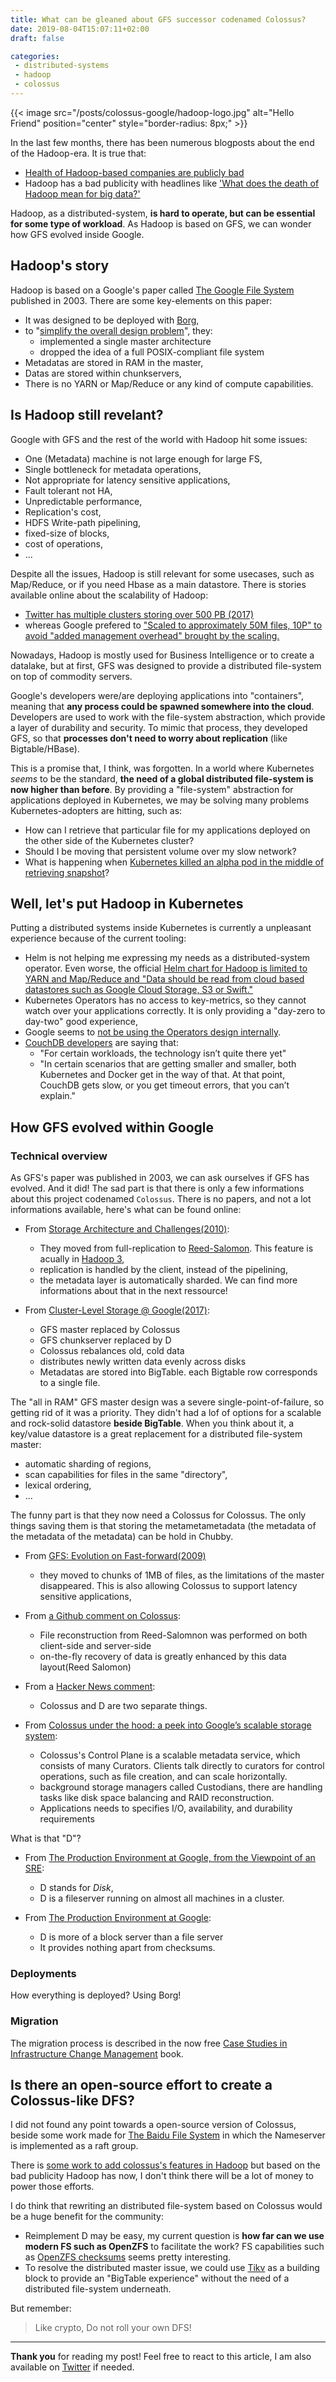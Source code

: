 ```yaml
---
title: What can be gleaned about GFS successor codenamed Colossus?
date: 2019-08-04T15:07:11+02:00
draft: false

categories:
 - distributed-systems
 - hadoop
 - colossus
---
```


{{< image src="/posts/colossus-google/hadoop-logo.jpg" alt="Hello Friend" position="center" style="border-radius: 8px;" >}}

In the last few months, there has been numerous blogposts about the end of the Hadoop-era. It is true that:

* [Health of Hadoop-based companies are publicly bad](https://www.theregister.co.uk/2019/06/06/cloudera_ceo_quits_customers_delay_purchase_orders_due_to_roadmap_uncertainty_after_hortonworks_merger/)
* Hadoop has a bad publicity with headlines like ['What does the death of Hadoop mean for big data?'](https://techwireasia.com/2019/07/what-does-the-death-of-hadoop-mean-for-big-data/)

Hadoop, as a distributed-system, **is hard to operate, but can be essential for some type of workload**. As Hadoop is based on GFS, we can wonder how GFS evolved inside Google.

## Hadoop's story

Hadoop is based on a Google's paper called [The Google File System](https://static.googleusercontent.com/media/research.google.com/en//archive/gfs-sosp2003.pdf) published in 2003. There are some key-elements on this paper:

* It was designed to be deployed with [Borg](https://ai.google/research/pubs/pub43438),
* to "[simplify the overall design problem](https://queue.acm.org/detail.cfm?id=1594206)", they:
  * implemented a single master architecture
  * dropped the idea of a full POSIX-compliant file system
* Metadatas are stored in RAM in the master,
* Datas are stored within chunkservers,
* There is no YARN or Map/Reduce or any kind of compute capabilities.

## Is Hadoop still revelant?

Google with GFS and the rest of the world with Hadoop hit some issues:

* One (Metadata) machine is not large enough for large FS,
* Single bottleneck for metadata operations,
* Not appropriate for latency sensitive applications,
* Fault tolerant not HA,
* Unpredictable performance,
* Replication's cost,
* HDFS Write-path pipelining,
* fixed-size of blocks,
* cost of operations,
* ...

Despite all the issues, Hadoop is still relevant for some usecases, such as Map/Reduce, or if you need Hbase as a main datastore. There is stories available online about the scalability of Hadoop:

* [Twitter has multiple clusters storing over 500 PB (2017)](https://blog.twitter.com/engineering/en_us/topics/infrastructure/2017/the-infrastructure-behind-twitter-scale.html)
* whereas Google prefered to ["Scaled to approximately 50M files, 10P" to avoid "added management overhead" brought by the scaling.](https://cloud.google.com/files/storage_architecture_and_challenges.pdf)

Nowadays, Hadoop is mostly used for Business Intelligence or to create a datalake, but at first, GFS was designed to provide a distributed file-system on top of commodity servers.

Google's developers were/are deploying applications into "containers", meaning that **any process could be spawned somewhere into the cloud**. Developers are used to work with the file-system abstraction, which provide a layer of durability and security. To mimic that process, they developed GFS, so that **processes don't need to worry about replication** (like Bigtable/HBase).

This is a promise that, I think, was forgotten. In a world where Kubernetes *seems* to be the standard, **the need of a global distributed file-system is now higher than before**. By providing a "file-system" abstraction for applications deployed in Kubernetes, we may be solving many problems Kubernetes-adopters are hitting, such as:

* How can I retrieve that particular file for my applications deployed on the other side of the Kubernetes cluster?
* Should I be moving that persistent volume over my slow network?
* What is happening when [Kubernetes killed an alpha pod in the middle of retrieving snapshot](https://github.com/dgraph-io/dgraph/issues/2698)?

## Well, let's put Hadoop in Kubernetes

Putting a distributed systems inside Kubernetes is currently a unpleasant experience because of the current tooling:

* Helm is not helping me expressing my needs as a distributed-system operator. Even worse, the official [Helm chart for Hadoop is limited to YARN and Map/Reduce and "Data should be read from cloud based datastores such as Google Cloud Storage, S3 or Swift."](https://github.com/helm/charts/tree/master/stable/hadoop)
* Kubernetes Operators has no access to key-metrics, so they cannot watch over your applications correctly. It is only providing a "day-zero to day-two" good experience,
* Google seems to [not be using the Operators design internally](https://news.ycombinator.com/item?id=16971959).
* [CouchDB developers](https://www.ibm.com/cloud/blog/new-builders/database-deep-dives-couchdb) are saying that:
  * "For certain workloads, the technology isn’t quite there yet"
  * "In certain scenarios that are getting smaller and smaller, both Kubernetes and Docker get in the way of that. At that point, CouchDB gets slow, or you get timeout errors, that you can’t explain."

## How GFS evolved within Google

### Technical overview

As GFS's paper was published in 2003, we can ask ourselves if GFS has evolved. And it did! The sad part is that there is only a few informations about this project codenamed `Colossus`. There is no papers, and not a lot informations available, here's what can be found online:

* From [Storage Architecture and Challenges(2010)](https://cloud.google.com/files/storage_architecture_and_challenges.pdf):
  * They moved from full-replication to [Reed-Salomon](https://en.wikipedia.org/wiki/Reed%E2%80%93Solomon_error_correction). This feature is acually in [Hadoop 3](https://hadoop.apache.org/docs/r3.0.0/hadoop-project-dist/hadoop-hdfs/HDFSErasureCoding.html),
  * replication is handled by the client, instead of the pipelining,
  * the metadata layer is automatically sharded. We can find more informations about that in the next ressource!

* From [Cluster-Level Storage @ Google(2017)](http://www.pdsw.org/pdsw-discs17/slides/PDSW-DISCS-Google-Keynote.pdf):
  * GFS master replaced by Colossus
  * GFS chunkserver replaced by D
  * Colossus rebalances old, cold data
  * distributes newly written data evenly across disks
  * Metadatas are stored into BigTable. each Bigtable row corresponds to a single file.

The "all in RAM" GFS master design was a severe single-point-of-failure, so getting rid of it was a priority. They didn't had a lof of options for a scalable and rock-solid datastore **beside BigTable**. When you think about it, a key/value datastore is a great replacement for a distributed file-system master:

* automatic sharding of regions,
* scan capabilities for files in the same "directory",
* lexical ordering,
* ...

The funny part is that they now need a Colossus for Colossus. The only things saving them is that storing the metametametadata (the metadata of the metadata of the metadata) can be hold in Chubby.

* From [GFS: Evolution on Fast-forward(2009)](https://queue.acm.org/detail.cfm?id=1594206)
  * they moved to chunks of 1MB of files, as the limitations of the master disappeared. This is also allowing Colossus to support latency sensitive applications,

* From [a Github comment on Colossus](https://github.com/cockroachdb/cockroach/issues/243#issuecomment-91575792):
  * File reconstruction from Reed-Salomnon was performed on both client-side and server-side
  * on-the-fly recovery of data is greatly enhanced by this data layout(Reed Salomon)

* From a [Hacker News comment](https://news.ycombinator.com/item?id=20135927):
  * Colossus and D are two separate things.

* From [Colossus under the hood: a peek into Google’s scalable storage system](https://cloud.google.com/blog/products/storage-data-transfer/a-peek-behind-colossus-googles-file-system):

  * Colossus's Control Plane is a scalable metadata service, which consists of many Curators. Clients talk directly to curators for control operations, such as file creation, and can scale horizontally.
  * background storage managers called Custodians, there are handling tasks like disk space balancing and RAID reconstruction.
  * Applications needs to specifies I/O, availability, and durability requirements

What is that "D"?

* From [The Production Environment at Google, from the Viewpoint of an SRE](https://landing.google.com/sre/sre-book/chapters/production-environment/):
  * D stands for *Disk*,
  * D is a fileserver running on almost all machines in a cluster.

* From [The Production Environment at Google](https://medium.com/@jerub/the-production-environment-at-google-8a1aaece3767):
  * D is more of a block server than a file server
  * It provides nothing apart from checksums.

### Deployments
<!-- I think the team that's pushing the forefront of something k8s-like for persistency/durability is... the Colossus/D team at Google, who have been running storage servers managed by Borg for almost a decade now :) Problem is, it's not k8s. But could tell us what that roadmap is.  -->

How everything is deployed? Using Borg!

### Migration

The migration process is described in the now free [Case Studies in Infrastructure Change Management](https://static.googleusercontent.com/media/sre.google/en//static/pdf/case-studies-infrastructure-change-management.pdf) book.

## Is there an open-source effort to create a Colossus-like DFS?

I did not found any point towards a open-source version of Colossus, beside some work made for [The Baidu File System](https://github.com/baidu/bfs) in which the Nameserver is implemented as a raft group.

There is [some work to add colossus's features in Hadoop](https://www.slideshare.net/HadoopSummit/scaling-hdfs-to-manage-billions-of-files-with-distributed-storage-schemes) but based on the bad publicity Hadoop has now, I don't think there will be a lot of money to power those efforts.

I do think that rewriting an distributed file-system based on Colossus would be a huge benefit for the community:

* Reimplement D may be easy, my current question is **how far can we use modern FS such as OpenZFS** to facilitate the work? FS capabilities such as [OpenZFS checksums](https://github.com/zfsonlinux/zfs/wiki/Checksums) seems pretty interesting.
* To resolve the distributed master issue, we could use [Tikv](https://tikv.org/) as a building block to provide an "BigTable experience" without the need of a distributed file-system underneath.

But remember:

> Like crypto, Do not roll your own DFS!

---

**Thank you** for reading my post! Feel free to react to this article, I am also available on [Twitter](https://twitter.com/PierreZ) if needed.
